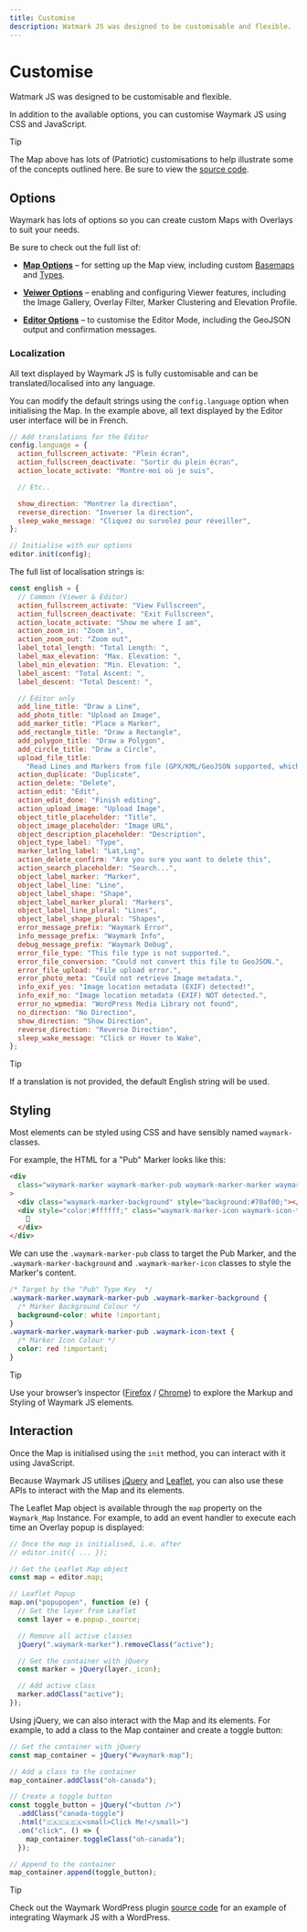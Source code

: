 ```yaml
---
title: Customise
description: Watmark JS was designed to be customisable and flexible.
---
```


# Customise

Watmark JS was designed to be customisable and flexible.

In addition to the available options, you can customise Waymark JS using CSS and JavaScript.

> [!TIP]
> The Map above has lots of (Patriotic) customisations to help illustrate some of the concepts outlined here. Be sure to view the <a href="/examples/editor/custom.html" target="_blank">source code</a>.

## Options

Waymark has lots of options so you can create custom Maps with Overlays to suit your needs.

Be sure to check out the full list of:

- **[Map Options](map#map-options)** &ndash; for setting up the Map view, including custom [Basemaps](map#basemaps) and [Types](map#types).
- **[Veiwer Options](viewer#options)** &ndash; enabling and configuring Viewer features, including the Image Gallery, Overlay Filter, Marker Clustering and Elevation Profile.

- **[Editor Options](editor#options)** &ndash; to customise the Editor Mode, including the GeoJSON output and confirmation messages.

### Localization

All text displayed by Waymark JS is fully customisable and can be translated/localised into any language.

You can modify the default strings using the `config.language` option when initialising the Map. In the example above, all text displayed by the Editor user interface will be in French.

```javascript
// Add translations for the Editor
config.language = {
  action_fullscreen_activate: "Plein écran",
  action_fullscreen_deactivate: "Sortir du plein écran",
  action_locate_activate: "Montre-moi où je suis",

  // Etc..

  show_direction: "Montrer la direction",
  reverse_direction: "Inverser la direction",
  sleep_wake_message: "Cliquez ou survolez pour réveiller",
};

// Initialise with our options
editor.init(config);
```

The full list of localisation strings is:

```javascript
const english = {
  // Common (Viewer & Editor)
  action_fullscreen_activate: "View Fullscreen",
  action_fullscreen_deactivate: "Exit Fullscreen",
  action_locate_activate: "Show me where I am",
  action_zoom_in: "Zoom in",
  action_zoom_out: "Zoom out",
  label_total_length: "Total Length: ",
  label_max_elevation: "Max. Elevation: ",
  label_min_elevation: "Min. Elevation: ",
  label_ascent: "Total Ascent: ",
  label_descent: "Total Descent: ",

  // Editor only
  add_line_title: "Draw a Line",
  add_photo_title: "Upload an Image",
  add_marker_title: "Place a Marker",
  add_rectangle_title: "Draw a Rectangle",
  add_polygon_title: "Draw a Polygon",
  add_circle_title: "Draw a Circle",
  upload_file_title:
    "Read Lines and Markers from file (GPX/KML/GeoJSON supported, which most apps should Export to)",
  action_duplicate: "Duplicate",
  action_delete: "Delete",
  action_edit: "Edit",
  action_edit_done: "Finish editing",
  action_upload_image: "Upload Image",
  object_title_placeholder: "Title",
  object_image_placeholder: "Image URL",
  object_description_placeholder: "Description",
  object_type_label: "Type",
  marker_latlng_label: "Lat,Lng",
  action_delete_confirm: "Are you sure you want to delete this",
  action_search_placeholder: "Search...",
  object_label_marker: "Marker",
  object_label_line: "Line",
  object_label_shape: "Shape",
  object_label_marker_plural: "Markers",
  object_label_line_plural: "Lines",
  object_label_shape_plural: "Shapes",
  error_message_prefix: "Waymark Error",
  info_message_prefix: "Waymark Info",
  debug_message_prefix: "Waymark Debug",
  error_file_type: "This file type is not supported.",
  error_file_conversion: "Could not convert this file to GeoJSON.",
  error_file_upload: "File upload error.",
  error_photo_meta: "Could not retrieve Image metadata.",
  info_exif_yes: "Image location metadata (EXIF) detected!",
  info_exif_no: "Image location metadata (EXIF) NOT detected.",
  error_no_wpmedia: "WordPress Media Library not found",
  no_direction: "No Direction",
  show_direction: "Show Direction",
  reverse_direction: "Reverse Direction",
  sleep_wake_message: "Click or Hover to Wake",
};
```

> [!TIP]
> If a translation is not provided, the default English string will be used.

## Styling

Most elements can be styled using CSS and have sensibly named `waymark-` classes.

For example, the HTML for a "Pub" Marker looks like this:

```html
<div
  class="waymark-marker waymark-marker-pub waymark-marker-marker waymark-marker-medium"
>
  <div class="waymark-marker-background" style="background:#70af00;"></div>
  <div style="color:#ffffff;" class="waymark-marker-icon waymark-icon-text">
    🍻
  </div>
</div>
```

We can use the `.waymark-marker-pub` class to target the Pub Marker, and the `.waymark-marker-background` and `.waymark-marker-icon` classes to style the Marker's content.

```css
/* Target by the "Pub" Type Key  */
.waymark-marker.waymark-marker-pub .waymark-marker-background {
  /* Marker Background Colour */
  background-color: white !important;
}
.waymark-marker.waymark-marker-pub .waymark-icon-text {
  /* Marker Icon Colour */
  color: red !important;
}
```

> [!TIP]
> Use your browser’s inspector ([Firefox](https://developer.mozilla.org/en-US/docs/Tools/Page_Inspector/How_to/Open_the_Inspector) / [Chrome](https://developer.chrome.com/docs/devtools/open/)) to explore the Markup and Styling of Waymark JS elements.

## Interaction

Once the Map is initialised using the `init` method, you can interact with it using JavaScript.

Because Waymark JS utilises [jQuery](https://api.jquery.com/) and [Leaflet](https://leafletjs.com/reference.html), you can also use these APIs to interact with the Map and its elements.

The Leaflet Map object is available through the `map` property on the `Waymark_Map` Instance. For example, to add an event handler to execute each time an Overlay popup is displayed:

```javascript
// Once the map is initialised, i.e. after
// editor.init({ ... });

// Get the Leaflet Map object
const map = editor.map;

// Leaflet Popup
map.on("popupopen", function (e) {
  // Get the layer from Leaflet
  const layer = e.popup._source;

  // Remove all active classes
  jQuery(".waymark-marker").removeClass("active");

  // Get the container with jQuery
  const marker = jQuery(layer._icon);

  // Add active class
  marker.addClass("active");
});
```

Using jQuery, we can also interact with the Map and its elements. For example, to add a class to the Map container and create a toggle button:

```javascript
// Get the container with jQuery
const map_container = jQuery("#waymark-map");

// Add a class to the container
map_container.addClass("oh-canada");

// Create a toggle button
const toggle_button = jQuery("<button />")
  .addClass("canada-toggle")
  .html("🇨🇦🇨🇦🇨🇦<small>Click Me!</small>")
  .on("click", () => {
    map_container.toggleClass("oh-canada");
  });

// Append to the container
map_container.append(toggle_button);
```

> [!TIP]
> Check out the Waymark WordPress plugin [source code](https://github.com/OpenGIS/Waymark/tree/master/assets/js) for an example of integrating Waymark JS with a WordPress.
